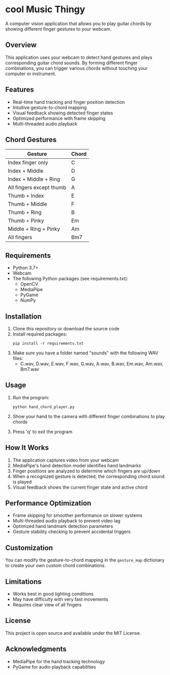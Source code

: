 # cool Music Thingy

A computer vision application that allows you to play guitar chords by showing different finger gestures to your webcam.

## Overview

This application uses your webcam to detect hand gestures and plays corresponding guitar chord sounds. By forming different finger combinations, you can trigger various chords without touching your computer or instrument.

## Features

- Real-time hand tracking and finger position detection
- Intuitive gesture-to-chord mapping
- Visual feedback showing detected finger states
- Optimized performance with frame skipping
- Multi-threaded audio playback

## Chord Gestures

| Gesture | Chord |
|---------|-------|
| Index finger only | C |
| Index + Middle | D |
| Index + Middle + Ring | G |
| All fingers except thumb | A |
| Thumb + Index | E |
| Thumb + Middle | F |
| Thumb + Ring | B |
| Thumb + Pinky | Em |
| Middle + Ring + Pinky | Am |
| All fingers | Bm7 |

## Requirements

- Python 3.7+
- Webcam
- The following Python packages (see requirements.txt):
  - OpenCV
  - MediaPipe
  - PyGame
  - NumPy

## Installation

1. Clone this repository or download the source code
2. Install required packages:
   ```
   pip install -r requirements.txt
   ```
3. Make sure you have a folder named "sounds" with the following WAV files:
   - C.wav, D.wav, E.wav, F.wav, G.wav, A.wav, B.wav, Em.wav, Am.wav, Bm7.wav

## Usage

1. Run the program:
   ```
   python hand_chord_player.py
   ```

2. Show your hand to the camera with different finger combinations to play chords
3. Press 'q' to exit the program

## How It Works

1. The application captures video from your webcam
2. MediaPipe's hand detection model identifies hand landmarks
3. Finger positions are analyzed to determine which fingers are up/down
4. When a recognized gesture is detected, the corresponding chord sound is played
5. Visual feedback shows the current finger state and active chord

## Performance Optimization

- Frame skipping for smoother performance on slower systems
- Multi-threaded audio playback to prevent video lag
- Optimized hand landmark detection parameters
- Gesture stability checking to prevent accidental triggers

## Customization

You can modify the gesture-to-chord mapping in the `gesture_map` dictionary to create your own custom chord combinations.

## Limitations

- Works best in good lighting conditions
- May have difficulty with very fast movements
- Requires clear view of all fingers

## License

This project is open source and available under the MIT License.

## Acknowledgments

- MediaPipe for the hand tracking technology
- PyGame for audio playback capabilities